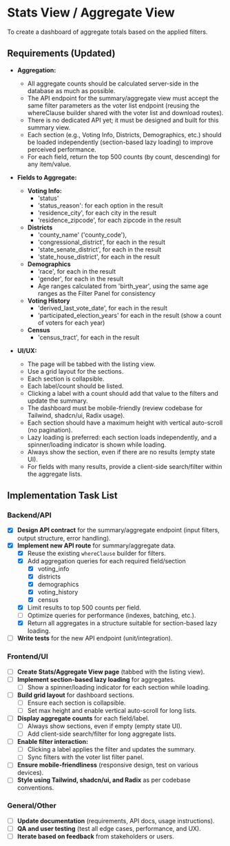 # Stats View / Aggregate View

To create a dashboard of aggregate totals based on the applied filters.

## Requirements (Updated)

- **Aggregation:**
  - All aggregate counts should be calculated server-side in the database as much as possible.
  - The API endpoint for the summary/aggregate view must accept the same filter parameters as the voter list endpoint (reusing the whereClause builder shared with the voter list and download routes).
  - There is no dedicated API yet; it must be designed and built for this summary view.
  - Each section (e.g., Voting Info, Districts, Demographics, etc.) should be loaded independently (section-based lazy loading) to improve perceived performance.
  - For each field, return the top 500 counts (by count, descending) for any item/value.

- **Fields to Aggregate:**
  - **Voting Info:**
    - 'status'
    - 'status_reason': for each option in the result
    - 'residence_city', for each city in the result
    - 'residence_zipcode', for each zipcode in the result
  - **Districts**
    - 'county_name' ('county_code'),
    - 'congressional_district', for each in the result
    - 'state_senate_district', for each in the result
    - 'state_house_district', for each in the result
  - **Demographics**
    - 'race', for each in the result
    - 'gender', for each in the result
    - Age ranges calculated from 'birth_year', using the same age ranges as the Filter Panel for consistency
  - **Voting History**
    - 'derived_last_vote_date', for each in the result
    - 'participated_election_years' for each in the result (show a count of voters for each year)
  - **Census**
    - 'census_tract', for each in the result

- **UI/UX:**
  - The page will be tabbed with the listing view.
  - Use a grid layout for the sections.
  - Each section is collapsible.
  - Each label/count should be listed.
  - Clicking a label with a count should add that value to the filters and update the summary.
  - The dashboard must be mobile-friendly (review codebase for Tailwind, shadcn/ui, Radix usage).
  - Each section should have a maximum height with vertical auto-scroll (no pagination).
  - Lazy loading is preferred: each section loads independently, and a spinner/loading indicator is shown while loading.
  - Always show the section, even if there are no results (empty state UI).
  - For fields with many results, provide a client-side search/filter within the aggregate lists.

## Implementation Task List

### Backend/API
- [x] **Design API contract** for the summary/aggregate endpoint (input filters, output structure, error handling).
- [x] **Implement new API route** for summary/aggregate data.
    - [x] Reuse the existing `whereClause` builder for filters.
    - [x] Add aggregation queries for each required field/section
        - [x] voting_info
        - [x] districts
        - [x] demographics
        - [x] voting_history
        - [x] census
    - [x] Limit results to top 500 counts per field.
    - [ ] Optimize queries for performance (indexes, batching, etc.).
    - [x] Return all aggregates in a structure suitable for section-based lazy loading.
- [ ] **Write tests** for the new API endpoint (unit/integration).

### Frontend/UI
- [ ] **Create Stats/Aggregate View page** (tabbed with the listing view).
- [ ] **Implement section-based lazy loading** for aggregates.
    - [ ] Show a spinner/loading indicator for each section while loading.
- [ ] **Build grid layout** for dashboard sections.
    - [ ] Ensure each section is collapsible.
    - [ ] Set max height and enable vertical auto-scroll for long lists.
- [ ] **Display aggregate counts** for each field/label.
    - [ ] Always show sections, even if empty (empty state UI).
    - [ ] Add client-side search/filter for long aggregate lists.
- [ ] **Enable filter interaction:**
    - [ ] Clicking a label applies the filter and updates the summary.
    - [ ] Sync filters with the voter list filter panel.
- [ ] **Ensure mobile-friendliness** (responsive design, test on various devices).
- [ ] **Style using Tailwind, shadcn/ui, and Radix** as per codebase conventions.

### General/Other
- [ ] **Update documentation** (requirements, API docs, usage instructions).
- [ ] **QA and user testing** (test all edge cases, performance, and UX).
- [ ] **Iterate based on feedback** from stakeholders or users.